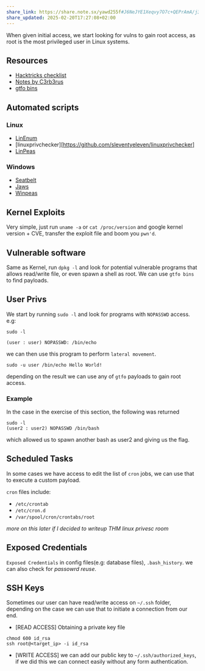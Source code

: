 ```yaml
---
share_link: https://share.note.sx/yawd255f#J6NeJYE1Xeqvy7O7c+QEPrAmA/j3ERgCplBMheWZfAA
share_updated: 2025-02-20T17:27:08+02:00
---
```


When given initial access, we start looking for vulns to gain root access, as root is the most privileged user in Linux systems.

## Resources
- [Hacktricks checklist](https://book.hacktricks.wiki/en/linux-hardening/linux-privilege-escalation-checklist.html)
- [Notes by C3rb3rus](https://zyadelsayed.notion.site/Linux-privilege-escalation-fa5565e3861e4c8a94541f109bd96ed5)
- [gtfo bins](https://gtfobins.github.io/)
## Automated scripts
### Linux
- [LinEnum](https://github.com/rebootuser/LinEnum)
- [linuxprivchecker][https://github.com/sleventyeleven/linuxprivchecker]
- [LinPeas](https://github.com/peass-ng/PEASS-ng/tree/master/linPEAS)
### Windows
- [Seatbelt](https://github.com/GhostPack/Seatbelt)
- [Jaws](https://github.com/411Hall/JAWS)
- [Winpeas](https://github.com/peass-ng/PEASS-ng/tree/master/winPEAS)

## Kernel Exploits

Very simple, just run `uname -a` or `cat /proc/version` and google kernel version + CVE, transfer the exploit file and boom you `pwn'd`.

## Vulnerable software 

Same as Kernel, run `dpkg -l` and look for potential vulnerable programs that allows read/write file, or even spawn a shell as root. We can use `gtfo bins` to find payloads.


## User Privs

We start by running `sudo -l` and look for programs with `NOPASSWD` access.
e.g:

```
sudo -l

(user : user) NOPASSWD: /bin/echo
```

we can then use this program to perform `lateral movement`.

```
sudo -u user /bin/echo Hello World!
```

depending on the result we can use any of `gtfo` payloads to gain root access.

### Example
In the case in the exercise of this section, the following was returned

```
sudo -l
(user2 : user2) NOPASSWD /bin/bash
```

which allowed us to spawn another bash as user2 and giving us the flag.

## Scheduled Tasks

In some cases we have access to edit the list of `cron` jobs, we can use that to execute a custom payload.

`cron` files include:
- `/etc/crontab`
- `/etc/cron.d`
- `/var/spool/cron/crontabs/root`

*more on this later if I decided to writeup THM linux privesc room*

## Exposed Credentials

`Exposed Credentials` in config files(e.g: database files), `.bash_history`. we can also check for *passowrd reuse*.


## SSH Keys

Sometimes our user can have read/write access on `~/.ssh` folder, depending on the case we can use that to initiate a connection from our end.

- [READ ACCESS] Obtaining a private key file
```
chmod 600 id_rsa
ssh root@<target_ip> -i id_rsa
```

- [WRITE ACCESS] we can add our public key to `~/.ssh/authorized_keys`, if we did this we can connect easily without any form authentication.

